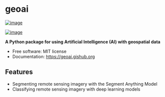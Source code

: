 # geoai

[![image](https://img.shields.io/pypi/v/geoai-py.svg)](https://pypi.python.org/pypi/geoai-py)

[![image](https://img.shields.io/conda/vn/conda-forge/geoai.svg)](https://anaconda.org/conda-forge/geoai)

**A Python package for using Artificial Intelligence (AI) with geospatial data**

-   Free software: MIT license
-   Documentation: <https://geoai.gishub.org>

## Features

-   Segmenting remote sensing imagery with the Segment Anything Model
-   Classifying remote sensing imagery with deep learning models
